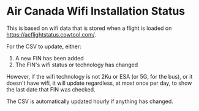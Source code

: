 # Air Canada Wifi Installation Status

This is based on wifi data that is stored when a flight is loaded on https://acflightstatus.cowtool.com/.

For the CSV to update, either:
1. A new FIN has been added
2. The FIN's wifi status or technology has changed

However, if the wifi technology is not 2Ku or ESA (or 5G, for the bus), or it doesn't have wifi, it will update regardless, at most once per day, to show the last date that FIN was checked.

The CSV is automatically updated hourly if anything has changed.
